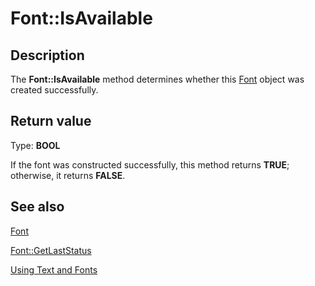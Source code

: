 # Font::IsAvailable

## Description

The **Font::IsAvailable** method determines whether this
[Font](https://learn.microsoft.com/windows/desktop/api/gdiplusheaders/nl-gdiplusheaders-font) object was created successfully.

## Return value

Type: **BOOL**

If the font was constructed successfully, this method returns **TRUE**; otherwise, it returns **FALSE**.

## See also

[Font](https://learn.microsoft.com/windows/desktop/api/gdiplusheaders/nl-gdiplusheaders-font)

[Font::GetLastStatus](https://learn.microsoft.com/windows/desktop/api/gdiplusheaders/nf-gdiplusheaders-font-getlaststatus)

[Using Text and Fonts](https://learn.microsoft.com/windows/desktop/gdiplus/-gdiplus-using-text-and-fonts-use)